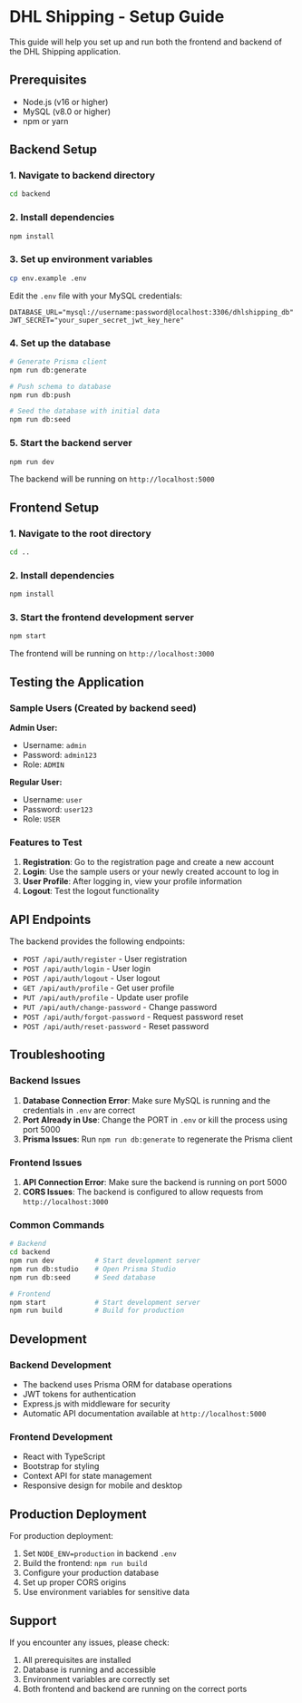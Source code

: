 # DHL Shipping - Setup Guide

This guide will help you set up and run both the frontend and backend of the DHL Shipping application.

## Prerequisites

- Node.js (v16 or higher)
- MySQL (v8.0 or higher)
- npm or yarn

## Backend Setup

### 1. Navigate to backend directory
```bash
cd backend
```

### 2. Install dependencies
```bash
npm install
```

### 3. Set up environment variables
```bash
cp env.example .env
```

Edit the `.env` file with your MySQL credentials:
```env
DATABASE_URL="mysql://username:password@localhost:3306/dhlshipping_db"
JWT_SECRET="your_super_secret_jwt_key_here"
```

### 4. Set up the database
```bash
# Generate Prisma client
npm run db:generate

# Push schema to database
npm run db:push

# Seed the database with initial data
npm run db:seed
```

### 5. Start the backend server
```bash
npm run dev
```

The backend will be running on `http://localhost:5000`

## Frontend Setup

### 1. Navigate to the root directory
```bash
cd ..
```

### 2. Install dependencies
```bash
npm install
```

### 3. Start the frontend development server
```bash
npm start
```

The frontend will be running on `http://localhost:3000`

## Testing the Application

### Sample Users (Created by backend seed)

**Admin User:**
- Username: `admin`
- Password: `admin123`
- Role: `ADMIN`

**Regular User:**
- Username: `user`
- Password: `user123`
- Role: `USER`

### Features to Test

1. **Registration**: Go to the registration page and create a new account
2. **Login**: Use the sample users or your newly created account to log in
3. **User Profile**: After logging in, view your profile information
4. **Logout**: Test the logout functionality

## API Endpoints

The backend provides the following endpoints:

- `POST /api/auth/register` - User registration
- `POST /api/auth/login` - User login
- `POST /api/auth/logout` - User logout
- `GET /api/auth/profile` - Get user profile
- `PUT /api/auth/profile` - Update user profile
- `PUT /api/auth/change-password` - Change password
- `POST /api/auth/forgot-password` - Request password reset
- `POST /api/auth/reset-password` - Reset password

## Troubleshooting

### Backend Issues

1. **Database Connection Error**: Make sure MySQL is running and the credentials in `.env` are correct
2. **Port Already in Use**: Change the PORT in `.env` or kill the process using port 5000
3. **Prisma Issues**: Run `npm run db:generate` to regenerate the Prisma client

### Frontend Issues

1. **API Connection Error**: Make sure the backend is running on port 5000
2. **CORS Issues**: The backend is configured to allow requests from `http://localhost:3000`

### Common Commands

```bash
# Backend
cd backend
npm run dev          # Start development server
npm run db:studio    # Open Prisma Studio
npm run db:seed      # Seed database

# Frontend
npm start            # Start development server
npm run build        # Build for production
```

## Development

### Backend Development
- The backend uses Prisma ORM for database operations
- JWT tokens for authentication
- Express.js with middleware for security
- Automatic API documentation available at `http://localhost:5000`

### Frontend Development
- React with TypeScript
- Bootstrap for styling
- Context API for state management
- Responsive design for mobile and desktop

## Production Deployment

For production deployment:

1. Set `NODE_ENV=production` in backend `.env`
2. Build the frontend: `npm run build`
3. Configure your production database
4. Set up proper CORS origins
5. Use environment variables for sensitive data

## Support

If you encounter any issues, please check:
1. All prerequisites are installed
2. Database is running and accessible
3. Environment variables are correctly set
4. Both frontend and backend are running on the correct ports
